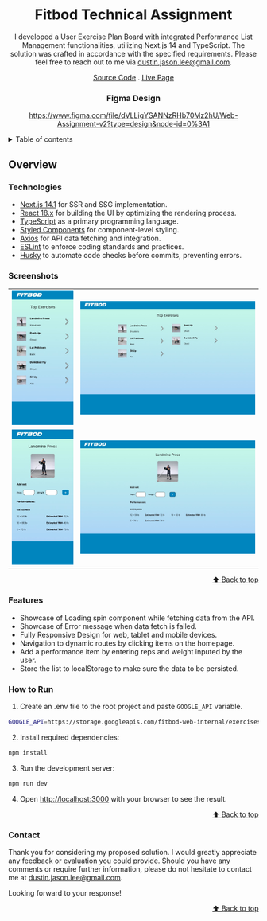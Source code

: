 <div id="top"></div>

<div align="center">

# Fitbod Technical Assignment

I developed a User Exercise Plan Board with integrated Performance List Management functionalities, utilizing Next.js 14 and TypeScript. The solution was crafted in accordance with the specified requirements. Please feel free to reach out to me via [dustin.jason.lee@gmail.com][email].

[Source Code][solution-url] . [Live Page][live-page]

### Figma Design
https://www.figma.com/file/dVLLigYSANNzRHb70Mz2hU/Web-Assignment-v2?type=design&node-id=0%3A1

</div>

<details>
<summary>Table of contents</summary>

- [Technologies](#technologies)
- [Features](#features)
- [Screenshots](#screenshots)
- [How to Run](#how-to-run)
- [Contact](#contact)

</details>

## Overview

### Technologies

- [Next.js 14.1](https://nextjs.org) for SSR and SSG implementation.
- [React 18.x](https://react.dev) for building the UI by optimizing the rendering process.
- [TypeScript](https://www.typescriptlang.org) as a primary programming language.
- [Styled Components](https://styled-components.com) for component-level styling.
- [Axios](https://axios-http.com/docs/intro) for API data fetching and integration.
- [ESLint](https://eslint.org) to enforce coding standards and practices.
- [Husky](https://typicode.github.io/husky) to automate code checks before commits, preventing errors.

### Screenshots

<table>
  <tr>
    <td>
      <img src="./screenshots/home_mobile.jpg" width="100%" title="home-mobile"  />
    </td>
		<td>
      <img src="./screenshots/home_web.jpg" width="100%" title="Home tablet solution"/>
    </td>
  </tr>
  
  <tr>
	  <td>
      <img src="./screenshots/detail_mobile.jpg" width="100%" title="Destination mobile solution"  />
    </td>
		<td>
      <img src="./screenshots/detail_home.jpg" width="100%" title="Destination tablet solution"/>
    </td>
  </tr>
</table>

<p align="right"><a href="#top">⬆️ Back to top</a></p>

### Features

- Showcase of Loading spin component while fetching data from the API.
- Showcase of Error message when data fetch is failed.
- Fully Responsive Design for web, tablet and mobile devices.
- Navigation to dynamic routes by clicking items on the homepage.
- Add a performance item by entering reps and weight inputed by the user.
- Store the list to localStorage to make sure the data to be persisted.

### How to Run

1. Create an .env file to the root project and paste `GOOGLE_API` variable.

```bash
GOOGLE_API=https://storage.googleapis.com/fitbod-web-internal/exercises.json
```

2. Install required dependencies:

```bash
npm install
```

3. Run the development server:

```bash
npm run dev
```

4. Open [http://localhost:3000](http://localhost:3000) with your browser to see the result.

<p align="right"><a href="#top">⬆️ Back to top</a></p>

### Contact

Thank you for considering my proposed solution. I would greatly appreciate any feedback or evaluation you could provide. Should you have any comments or require further information, please do not hesitate to contact me at [dustin.jason.lee@gmail.com][email].

Looking forward to your response!

<p align="right"><a href="#top">⬆️ Back to top</a></p>

[live-page]: https://space-tourist.vercel.app
[solution-url]: https://www.frontendmentor.io/solutions/space-tourism-solution-in-nextjs-OMUOrt3m__
[email]: mailto:dustin.jason.lee@gmail.com
